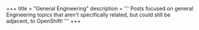 +++
title = "General Engineering"
description = '''
Posts focused on general Engineering topics that aren't specifically related, but could still be adjacent, to OpenShift!
'''
+++